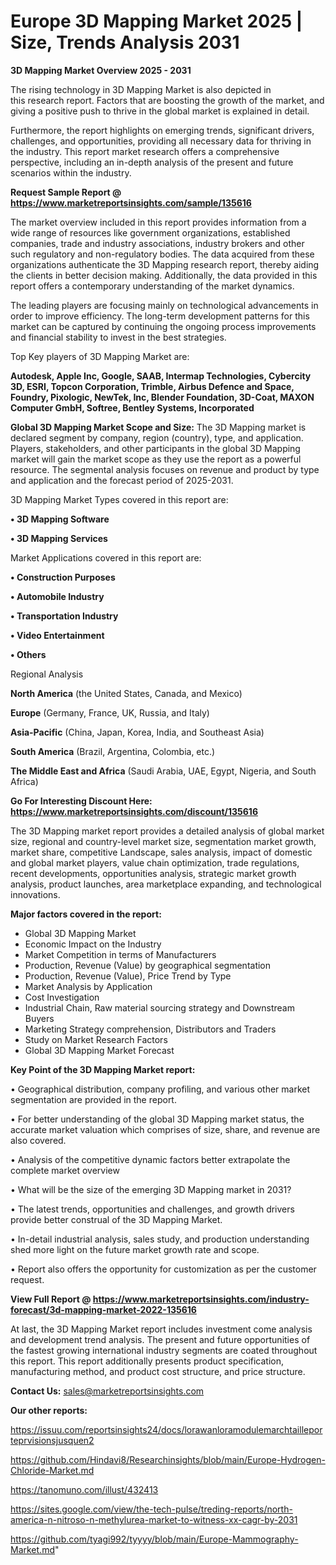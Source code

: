  # Europe 3D Mapping Market 2025 | Size, Trends Analysis 2031

<Strong> 3D Mapping Market Overview 2025 - 2031</strong>

The rising technology in 3D Mapping Market is also depicted in this research report. Factors that are boosting the growth of the market, and giving a positive push to thrive in the global market is explained in detail.

Furthermore, the report highlights on emerging trends, significant drivers, challenges, and opportunities, providing all necessary data for thriving in the industry. This report market research offers a comprehensive perspective, including an in-depth analysis of the present and future scenarios within the industry.

<strong>Request Sample Report @ <a href=https://www.marketreportsinsights.com/sample/135616>https://www.marketreportsinsights.com/sample/135616</a></strong>

The market overview included in this report provides information from a wide range of resources like government organizations, established companies, trade and industry associations, industry brokers and other such regulatory and non-regulatory bodies. The data acquired from these organizations authenticate the 3D Mapping research report, thereby aiding the clients in better decision making. Additionally, the data provided in this report offers a contemporary understanding of the market dynamics.

The leading players are focusing mainly on technological advancements in order to improve efficiency. The long-term development patterns for this market can be captured by continuing the ongoing process improvements and financial stability to invest in the best strategies.

Top Key players of 3D Mapping Market are:

<strong>Autodesk, Apple Inc, Google, SAAB, Intermap Technologies, Cybercity 3D, ESRI, Topcon Corporation, Trimble, Airbus Defence and Space, Foundry, Pixologic, NewTek, Inc, Blender Foundation, 3D-Coat, MAXON Computer GmbH, Softree, Bentley Systems, Incorporated</strong>

<strong><b>Global 3D Mapping Market Scope and Size:</b></strong>
The 3D Mapping market is declared segment by company, region (country), type, and application. Players, stakeholders, and other participants in the global 3D Mapping market will gain the market scope as they use the report as a powerful resource. The segmental analysis focuses on revenue and product by type and application and the forecast period of 2025-2031.

3D Mapping Market Types covered in this report are:

<strong>• 3D Mapping Software

• 3D Mapping Services</strong>

Market Applications covered in this report are:

<strong>• Construction Purposes

• Automobile Industry

• Transportation Industry

• Video Entertainment

• Others</strong> 

Regional Analysis

<strong>North America</strong> (the United States, Canada, and Mexico)

<strong>Europe</strong> (Germany, France, UK, Russia, and Italy)

<strong>Asia-Pacific</strong> (China, Japan, Korea, India, and Southeast Asia)

<strong>South America</strong> (Brazil, Argentina, Colombia, etc.)

<strong>The Middle East and Africa</strong> (Saudi Arabia, UAE, Egypt, Nigeria, and South Africa)

<strong>Go For Interesting Discount Here: <a href=https://www.marketreportsinsights.com/discount/135616>https://www.marketreportsinsights.com/discount/135616</a></strong>

The 3D Mapping market report provides a detailed analysis of global market size, regional and country-level market size, segmentation market growth, market share, competitive Landscape, sales analysis, impact of domestic and global market players, value chain optimization, trade regulations, recent developments, opportunities analysis, strategic market growth analysis, product launches, area marketplace expanding, and technological innovations.

<strong><b>Major factors covered in the report:</b></strong>
<ul>
  <li>Global 3D Mapping Market </li>
  <li>Economic Impact on the Industry</li>
  <li>Market Competition in terms of Manufacturers</li>
  <li>Production, Revenue (Value) by geographical segmentation</li>
  <li>Production, Revenue (Value), Price Trend by Type</li>
  <li>Market Analysis by Application</li>
  <li>Cost Investigation</li>
  <li>Industrial Chain, Raw material sourcing strategy and Downstream Buyers</li>
  <li>Marketing Strategy comprehension, Distributors and Traders</li>
  <li>Study on Market Research Factors</li>
  <li>Global 3D Mapping Market Forecast</li>
</ul>

<strong><b>Key Point of the 3D Mapping Market report:</b></strong>

• Geographical distribution, company profiling, and various other market segmentation are provided in the report.

• For better understanding of the global 3D Mapping market status, the accurate market valuation which comprises of size, share, and revenue are also covered.

• Analysis of the competitive dynamic factors better extrapolate the complete market overview

• What will be the size of the emerging 3D Mapping market in 2031?

• The latest trends, opportunities and challenges, and growth drivers provide better construal of the 3D Mapping Market.

• In-detail industrial analysis, sales study, and production understanding shed more light on the future market growth rate and scope.

• Report also offers the opportunity for customization as per the customer request.

<strong><b>View Full Report @ <a href=https://www.marketreportsinsights.com/industry-forecast/3d-mapping-market-2022-135616>https://www.marketreportsinsights.com/industry-forecast/3d-mapping-market-2022-135616</a></b></strong>


At last, the 3D Mapping Market report includes investment come analysis and development trend analysis. The present and future opportunities of the fastest growing international industry segments are coated throughout this report. This report additionally presents product specification, manufacturing method, and product cost structure, and price structure.

<strong>Contact Us:</strong>
sales@marketreportsinsights.com

<strong>Our other reports:</strong>

<a href=https://issuu.com/reportsinsights24/docs/lorawanloramodulemarchtailleporteprvisionsjusquen2>https://issuu.com/reportsinsights24/docs/lorawanloramodulemarchtailleporteprvisionsjusquen2</a>

<a href=https://github.com/Hindavi8/Researchinsights/blob/main/Europe-Hydrogen-Chloride-Market.md>https://github.com/Hindavi8/Researchinsights/blob/main/Europe-Hydrogen-Chloride-Market.md</a>

<a href=https://tanomuno.com/illust/432413>https://tanomuno.com/illust/432413</a>

<a href=https://sites.google.com/view/the-tech-pulse/treding-reports/north-america-n-nitroso-n-methylurea-market-to-witness-xx-cagr-by-2031>https://sites.google.com/view/the-tech-pulse/treding-reports/north-america-n-nitroso-n-methylurea-market-to-witness-xx-cagr-by-2031</a>

<a href=https://github.com/tyagi992/tyyyy/blob/main/Europe-Mammography-Market.md>https://github.com/tyagi992/tyyyy/blob/main/Europe-Mammography-Market.md</a>"
